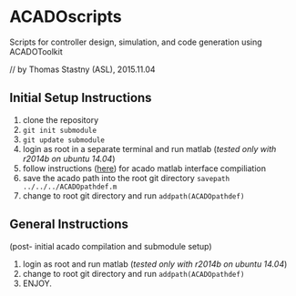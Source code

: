 # ACADOscripts
Scripts for controller design, simulation, and code generation using ACADOToolkit

// by Thomas Stastny (ASL), 2015.11.04


## Initial Setup Instructions

1. clone the repository
2. ```git init submodule```
3. ```git update submodule```
4. login as root in a separate terminal and run matlab (*tested only with r2014b on ubuntu 14.04*)
5. follow instructions ([here](http://acado.github.io/matlab_overview.html)) for acado matlab interface compiliation
6. save the acado path into the root git directory `savepath ../../../ACADOpathdef.m`
7. change to root git directory and run `addpath(ACADOpathdef)`

## General Instructions
(post- initial acado compilation and submodule setup)

1. login as root and run matlab (*tested only with r2014b on ubuntu 14.04*)
2. change to root git directory and run `addpath(ACADOpathdef)`
3. ENJOY.
